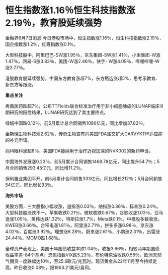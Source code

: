 

# 恒生指数涨1.16％恒生科技指数涨2.19％，教育股延续强势

金融界6月7日消息 今日港股市场中，恒生指数涨1.16％，恒生科技指数涨2.19％，国企指数涨1.2％，红筹指数涨0.1％。

大型科技股中，阿里巴巴-SW涨1.95％，京东集团-SW涨1.41％，小米集团-W涨1.47％，网易-S涨3.83％，美团-W涨2.46％，快手-
W涨4.09％，哔哩哔哩-W涨3.77％。

港股教育股延续强势，中国东方教育涨超7%，东方甄选涨超5%，思考乐教育、新东方等跟涨。

**重点关注**

再鼎医药跌超7％，公布TTFields联合标准治疗用于非小细胞肺癌的LUNAR临床III期研究的阳性结果，LUNAR研究达到了其主要终点。

绿城中国跌0.12％，前5月累计总合同销售1086亿元，同比增加37.82％。

金斯瑞生物科技涨2.62％，传奇生物宣布向美国FDA递交扩大CARVYKTI®适应症的补充申请。

兆科眼科涨超8％，美国FDA接纳用于治疗近视加深的NVK002的新药申请。

中国海外发展涨0.23％，前5月累计合同销售1469.78亿元，同比提升54.7％；5月合同销售293.45亿元，同比增11.2％。

保利置业集团平开，前5月累计合同销售333亿元，同比增长212％；5月合同销售54亿元，同比增长93％。

**海外市场**

美股方面，三大股指小幅收涨，道指涨0.03％，纳指涨0.36％，标普涨0.24％。大型科技股涨跌不一。苹果收跌0.21％，微软收跌0.67％，谷歌收涨1.03％，亚马逊涨1.05％，英伟达跌1.32％，特斯拉涨1.7％，Meta跌0.1％。中概股多数收涨，KWEB涨3.66％。台积电涨1.81％，阿里涨2.71％，拼多多涨6.98％，京东涨4.02％，百度涨3.92％。理想涨6.28％，蔚来涨2.61％，小鹏涨2.31％，迅雷涨24.44％，MOMO跌1.68％。

全球资产表现上，美国十年国债收益率跌1.04％，收报3.66％，相较两年期国债收益率差-84个基点。恐慌指数VIX跌5.23％，布伦特原油收跌0.55％。欧洲天然气期货一度跌幅达10％，至25.6欧元/兆瓦时。现货黄金从22年11月至今持续走高，昨日收涨0.08％，报1963.21美元/盎司。

